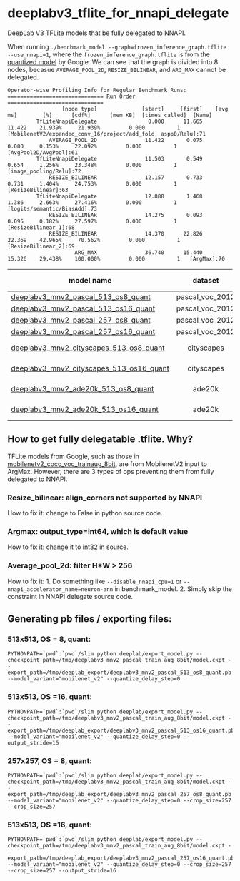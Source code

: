# deeplabv3_tflite_for_nnapi_delegate
DeepLab V3 TFLite models that be fully delegated to NNAPI.

When running `./benchmark_model --graph=frozen_inference_graph.tflite --use_nnapi=1`, where the `frozen_inference_graph.tflite` is from the [quantized model](http://download.tensorflow.org/models/deeplabv3_mnv2_pascal_train_aug_8bit_2019_04_26.tar.gz) by Google. We can see that the graph is divided into 8 nodes, becasue `AVERAGE_POOL_2D`, `RESIZE_BILINEAR`, and `ARG_MAX` cannot be delegated.

```
Operator-wise Profiling Info for Regular Benchmark Runs:
============================== Run Order ==============================
	             [node type]	          [start]	  [first]	 [avg ms]	     [%]	  [cdf%]	  [mem KB]	[times called]	[Name]
	     TfLiteNnapiDelegate	            0.000	   11.665	   11.422	 21.939%	 21.939%	     0.000	        1	[MobilenetV2/expanded_conv_16/project/add_fold, aspp0/Relu]:71
	         AVERAGE_POOL_2D	           11.422	    0.075	    0.080	  0.153%	 22.092%	     0.000	        1	[AvgPool2D/AvgPool]:61
	     TfLiteNnapiDelegate	           11.503	    0.549	    0.654	  1.256%	 23.348%	     0.000	        1	[image_pooling/Relu]:72
	         RESIZE_BILINEAR	           12.157	    0.733	    0.731	  1.404%	 24.753%	     0.000	        1	[ResizeBilinear]:63
	     TfLiteNnapiDelegate	           12.888	    1.468	    1.386	  2.663%	 27.416%	     0.000	        1	[logits/semantic/BiasAdd]:73
	         RESIZE_BILINEAR	           14.275	    0.093	    0.095	  0.182%	 27.597%	     0.000	        1	[ResizeBilinear_1]:68
	         RESIZE_BILINEAR	           14.370	   22.826	   22.369	 42.965%	 70.562%	     0.000	        1	[ResizeBilinear_2]:69
	                 ARG_MAX	           36.740	   15.440	   15.326	 29.438%	100.000%	     0.000	        1	[ArgMax]:70
```

| model name| dataset | input size| output stride| note |
| --------- |:-------:| ---------:|-------------:|------|
|[deeplabv3_mnv2_pascal_513_os8_quant](pascal_voc_2012/deeplabv3_mnv2_pascal_513_os8_quant.tflite)| pascal_voc_2012 | 513x513 | 8 | |
|[deeplabv3_mnv2_pascal_513_os16_quant](pascal_voc_2012/deeplabv3_mnv2_pascal_513_os16_quant.tflite)| pascal_voc_2012 | 513x513 | 16 | |
|[deeplabv3_mnv2_pascal_257_os8_quant](pascal_voc_2012/deeplabv3_mnv2_pascal_257_os8_quant.tflite)| pascal_voc_2012 | 257x257 | 8 | |
|[deeplabv3_mnv2_pascal_257_os16_quant](pascal_voc_2012/deeplabv3_mnv2_pascal_257_os16_quant.tflite)| pascal_voc_2012 | 257x257 | 16 | |
|[deeplabv3_mnv2_cityscapes_513_os8_quant](cityscapes/deeplabv3_mnv2_cityscapes_513_os8_dummy_quant.tflite)| cityscapes | 513x513 | 8 | dummy quant |
|[deeplabv3_mnv2_cityscapes_513_os16_quant](cityscapes/deeplabv3_mnv2_cityscapes_513_os16_dummy_quant.tflite)| cityscapes | 513x513 | 16 | dummy quant |
|[deeplabv3_mnv2_ade20k_513_os8_quant](ade20k/deeplabv3_mnv2_ade20k_513_os8_dummy_quant.tflite)| ade20k | 513x513 | 8 | dummy quant |
|[deeplabv3_mnv2_ade20k_513_os16_quant](ade20k/deeplabv3_mnv2_ade20k_513_os16_dummy_quant.tflite)| ade20k | 513x513 | 16 | dummy quant |


## How to get fully delegatable .tflite. Why?
TFLite models from Google, such as those in [mobilenetv2_coco_voc_trainaug_8bit](http://download.tensorflow.org/models/deeplabv3_mnv2_pascal_train_aug_8bit_2019_04_26.tar.gz), are from MobilenetV2 input to ArgMax. However, there are 3 types of ops preventing them from fully delegated to NNAPI.

### Resize_bilinear: align_corners not supported by NNAPI
How to fix it: change to False in python source code. 
### Argmax: output_type=int64, which is default value
How to fix it: change it to int32 in source.
### Average_pool_2d: filter H*W > 256
How to fix it: 1. Do something like `--disable_nnapi_cpu=1` or `--nnapi_accelerator_name=neuron-ann` in benchmark_model. 2. Simply skip the constraint in NNAPI delegate source code.

## Generating pb files / exporting files:
### 513x513, OS = 8, quant:
```
PYTHONPATH=`pwd`:`pwd`/slim python deeplab/export_model.py --checkpoint_path=/tmp/deeplabv3_mnv2_pascal_train_aug_8bit/model.ckpt --export_path=/tmp/deeplab_export/deeplabv3_mnv2_pascal_513_os8_quant.pb --model_variant="mobilenet_v2" --quantize_delay_step=0
```
### 513x513, OS =16, quant: 
```
PYTHONPATH=`pwd`:`pwd`/slim python deeplab/export_model.py --checkpoint_path=/tmp/deeplabv3_mnv2_pascal_train_aug_8bit/model.ckpt --export_path=/tmp/deeplab_export/deeplabv3_mnv2_pascal_513_os16_quant.pb --model_variant="mobilenet_v2" --quantize_delay_step=0 --output_stride=16
```
### 257x257, OS = 8, quant:  
```
PYTHONPATH=`pwd`:`pwd`/slim python deeplab/export_model.py --checkpoint_path=/tmp/deeplabv3_mnv2_pascal_train_aug_8bit/model.ckpt --export_path=/tmp/deeplab_export/deeplabv3_mnv2_pascal_257_os8_quant.pb --model_variant="mobilenet_v2" --quantize_delay_step=0 --crop_size=257 --crop_size=257
```
### 513x513, OS =16, quant: 
```
PYTHONPATH=`pwd`:`pwd`/slim python deeplab/export_model.py --checkpoint_path=/tmp/deeplabv3_mnv2_pascal_train_aug_8bit/model.ckpt --export_path=/tmp/deeplab_export/deeplabv3_mnv2_pascal_257_os16_quant.pb --model_variant="mobilenet_v2" --quantize_delay_step=0 --crop_size=257 --crop_size=257 --output_stride=16
```
